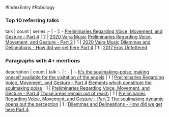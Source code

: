 #IndexEntry #Robology

### Top 10 referring talks
talk | count | series
:- | - |: -
<a data-href="Preliminaries Regarding Voice, Movement, and Gesture - Part 4" href="Preliminaries+Regarding+Voice%2C+Movement%2C+and+Gesture+-+Part+4" class="internal-link">Preliminaries Regarding Voice, Movement, and Gesture - Part 4</a> | 2 | <a data-href="2020 Vajra Music" href="2020+Vajra+Music" class="internal-link">2020 Vajra Music</a>
<a data-href="Preliminaries Regarding Voice, Movement, and Gesture - Part 2" href="Preliminaries+Regarding+Voice%2C+Movement%2C+and+Gesture+-+Part+2" class="internal-link">Preliminaries Regarding Voice, Movement, and Gesture - Part 2</a> | 1 | <a data-href="2020 Vajra Music" href="2020+Vajra+Music" class="internal-link">2020 Vajra Music</a>
<a data-href="Dilemmas and Delineations - How did we get here Part 4" href="Dilemmas+and+Delineations+-+How+did+we+get+here+Part+4" class="internal-link">Dilemmas and Delineations - How did we get here Part 4</a> | 1 | <a data-href="2017 Eros Unfettered" href="2017+Eros+Unfettered" class="internal-link">2017 Eros Unfettered</a>

### Paragraphs with 4+ mentions
description | count | talk
:- | : - | :-
<a aria-label-position="top" aria-label="Preliminaries Regarding Voice, Movement, and Gesture - Part 4 > Its the soulmaking-poise making oneself available for the visitation of the angels" data-href="Preliminaries Regarding Voice, Movement, and Gesture - Part 4#It's the soulmaking-poise making oneself available for the visitation of the angels" href="Preliminaries+Regarding+Voice%2C+Movement%2C+and+Gesture+-+Part+4#It%27s+the+soulmaking-poise+making+oneself+available+for+the+visitation+of+the+angels" class="internal-link">It&#x27;s the soulmaking-poise, making oneself available for the visitation of the angels</a> | 1 | <a data-href="Preliminaries Regarding Voice, Movement, and Gesture - Part 4" href="Preliminaries+Regarding+Voice%2C+Movement%2C+and+Gesture+-+Part+4" class="internal-link">Preliminaries Regarding Voice, Movement, and Gesture - Part 4</a>
<a aria-label-position="top" aria-label="Preliminaries Regarding Voice, Movement, and Gesture - Part 4 > Elements which constitute the soulmaking poise" data-href="Preliminaries Regarding Voice, Movement, and Gesture - Part 4#Elements which constitute the soulmaking poise" href="Preliminaries+Regarding+Voice%2C+Movement%2C+and+Gesture+-+Part+4#Elements+which+constitute+the+soulmaking+poise" class="internal-link">Elements which constitute the soulmaking poise</a> | 1 | <a data-href="Preliminaries Regarding Voice, Movement, and Gesture - Part 4" href="Preliminaries+Regarding+Voice%2C+Movement%2C+and+Gesture+-+Part+4" class="internal-link">Preliminaries Regarding Voice, Movement, and Gesture - Part 4</a>
<a aria-label-position="top" aria-label="Preliminaries Regarding Voice, Movement, and Gesture - Part 2 > Those areas remain out of reach" data-href="Preliminaries Regarding Voice, Movement, and Gesture - Part 2#Those areas remain out of reach" href="Preliminaries+Regarding+Voice%2C+Movement%2C+and+Gesture+-+Part+2#Those+areas+remain+out+of+reach" class="internal-link">Those areas remain out of reach</a> | 1 | <a data-href="Preliminaries Regarding Voice, Movement, and Gesture - Part 2" href="Preliminaries+Regarding+Voice%2C+Movement%2C+and+Gesture+-+Part+2" class="internal-link">Preliminaries Regarding Voice, Movement, and Gesture - Part 2</a>
<a aria-label-position="top" aria-label="Dilemmas and Delineations - How did we get here Part 4 > The soulmaking dynamic opens out the perception" data-href="Dilemmas and Delineations - How did we get here Part 4#The soulmaking dynamic opens out the perception" href="Dilemmas+and+Delineations+-+How+did+we+get+here+Part+4#The+soulmaking+dynamic+opens+out+the+perception" class="internal-link">The soulmaking dynamic opens out the perception</a> | 1 | <a data-href="Dilemmas and Delineations - How did we get here Part 4" href="Dilemmas+and+Delineations+-+How+did+we+get+here+Part+4" class="internal-link">Dilemmas and Delineations - How did we get here Part 4</a>


